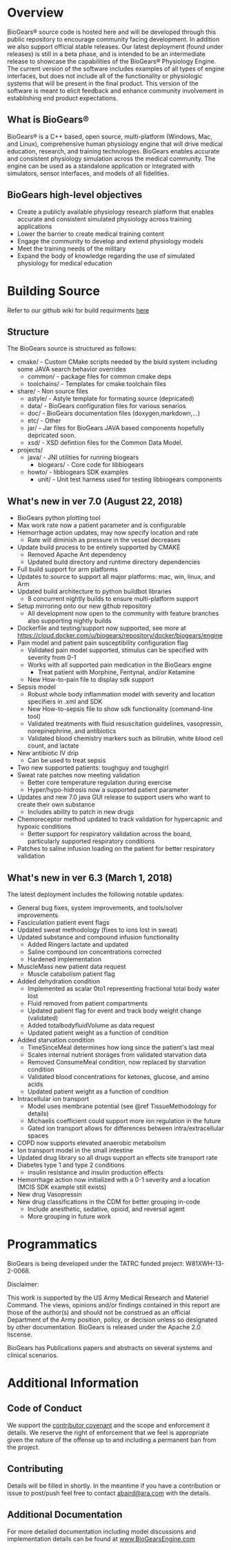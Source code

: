 Overview
==========

BioGears® source code is hosted here and will be developed through this public repository to encourage community facing development. In addition we also support official stable releases. Our latest deployment (found under releases) is still in a beta phase, and is intended to be an intermediate release to showcase the capabilities of the BioGears® Physiology Engine. The current version of the software includes examples of all types of engine interfaces, but does not include all of the functionality or physiologic systems that will be present in the final product. This version of the software is meant to elicit feedback and enhance community involvement in establishing end product expectations.

What is BioGears®
------------------
BioGears®  is a C++ based, open source, multi-platform (Windows, Mac, and Linux), comprehensive human physiology engine that will drive medical education, research, and training technologies. BioGears enables accurate and consistent physiology simulation across the medical community. The engine can be used as a standalone application or integrated with simulators, sensor interfaces, and models of all fidelities.

BioGears high-level objectives
--------------------------------
* Create a publicly available physiology research platform that enables accurate and consistent simulated physiology across training applications
* Lower the barrier to create medical training content
* Engage the community to develop and extend physiology models
* Meet the training needs of the military
* Expand the body of knowledge regarding the use of simulated physiology for medical education

Building Source
======
Refer to our github wiki for build requirments [here](https://github.com/BioGearsEngine/core/wiki)


Structure 
------------
The BioGears source is structured as follows:
- cmake/ - Custom CMake scripts needed by the biuld system including some JAVA search behavior overrides
  - common/ - package files for common cmake deps
  - toolchains/ - Templates for cmake toolchain files
- share/ - Non source files
  - astyle/  - Astyle template for formating source (depricated)
  - data/ - BioGears configuration files for various senarios 
  - doc/ - BioGears documentation files (doxygen,markdown,...)
  - etc/ - Other
  - jar/ - Jar files for BioGears JAVA based components hopefully depricated soon.
  - xsd/ - XSD defintion files for the Common Data Model.
- projects/
  - java/  - JNI utilities for running biogears
    - biogears/ - Core code for libbiogears 
  - howto/ - libbiogears SDK examples
    -  unit/ - Unit test harness used for testing libbiogears components
   
## What's new in ver 7.0 (August 22, 2018)

- BioGears python plotting tool
- Max work rate now a patient parameter and is configurable
- Hemorrhage action updates, may now specify location and rate
  - Rate will diminish as pressure in the vessel decreases 
- Update build process to be entirely supported by CMAKE
  - Removed Apache Ant dependency 
  - Updated build directory and runtime directory dependencies
- Full build support for arm platforms 
 - Updates to source to support all major platforms: mac, win, linux, and Arm 
- Updated build architecture to python buildbot libraries 
  - 8 concurrent nightly builds to ensure multi-platform support
- Setup mirroring onto our new github repository 
  - All development now open to the community with feature branches also supporting nightly builds 
- Dockerfile and testing/support now supported, see more at https://cloud.docker.com/u/biogears/repository/docker/biogears/engine
- Pain model and patient pain susceptibility configuration flag
  - Validated pain model supported, stimulus can be specified with severity from 0-1
  - Works with all supported pain medication in the BioGears engine
    - Treat patient with Morphine, Fentynal, and/or Ketamine
  - New How-to-pain file to display sdk support
- Sepsis model 
  - Robust whole body inflammation model with severity and location specifiers in .xml and SDK
  - New How-to-sepsis file to show sdk functionality (command-line tool) 
  - Validated treatments with fluid resuscitation guidelines, vasopressin, norepinephrine, and antibiotics 
  - Validated blood chemistry markers such as bilirubin, white blood cell count, and lactate
- New antibiotic IV drip 
  - Can be used to treat sepsis
- Two new supported patients: toughguy and toughgirl 
- Sweat rate patches now meeting validation 
  - Better core temperature regulation during exercise 
  - Hyper/hypo-hidrosis now a supported patient parameter
- Updates and new 7.0 java GUI release to support users who want to create their own substance 
  - Includes ability to patch in new drugs
- Chemoreceptor method updated to track validation for hypercapnic and hypoxic conditions 
  - Better support for respiratory validation across the board, particularly supported respiratory conditions
- Patches to saline infusion loading on the patient for better respiratory validation 
 

## What's new in ver 6.3 (March 1, 2018)
The latest deployment includes the following notable updates:

- General bug fixes, system improvements, and tools/solver improvements
- Fasciculation patient event flags 
- Updated sweat methodology (fixes to ions lost in sweat)
- Updated substance and compound infusion functionality
  - Added Ringers lactate and updated 
  - Saline compound ion concentrations corrected
  - Hardened implementation 
- MuscleMass new patient data request
  - Muscle catabolism patient flag
- Added dehydration condition 
  - Implemented as scalar 0to1 representing fractional total body water lost
  - Fluid removed from patient compartments 
  - Updated patient flag for event and track body weight change (validated)
  - Added totalbodyfluidVolume as data request
  - Updated patient weight as a function of condition
- Added starvation condition
  - TimeSinceMeal determines how long since the patient's last meal 
  - Scales internal nutrient storages from validated starvation data
  - Removed ConsumeMeal condition, now replaced by starvation condition
  - Validated blood concentrations for ketones, glucose, and amino acids
  - Updated patient weight as a function of condition
- Intracellular ion transport
  - Model uses membrane potential  (see @ref TissueMethodology for details)
  - Michaelis coefficient could support more ion regulation in the future
  - Gated ion transport allows for differences between intra/extracellular spaces
- COPD now supports elevated anaerobic metabolism
- Ion transport model in the small intestine
- Updated drug library so all drugs support an effects site transport rate
- Diabetes type 1 and type 2 conditions
  - insulin resistance and insulin production effects
- Hemorrhage action now initialized with a 0-1 severity and a location (MCIS SDK example still exists)
- New drug Vasopressin
- New drug classifications in the CDM for better grouping in-code 
  - Include anesthetic, sedative, opioid, and reversal agent
  - More grouping in future work

Programmatics
===============
BioGears is being developed under the TATRC funded project: W81XWH-13-2-0068.

Disclaimer:

This work is supported by the US Army Medical Research and Materiel Command. The views, opinions and/or findings contained in this report are those of the author(s) and should not be construed as an official Department of the Army position, policy, or decision unless so designated by other documentation.
BioGears is released under the Apache 2.0 liscense.

BioGears has Publications papers and abstracts on several systems and clinical scenarios.

Additional Information
======================

Code of Conduct
------------------
We support the [contributor covenant](https://github.com/BioGearsEngine/Engine/blob/master/CODE_OF_CONDUCT.md) and the scope and enforcement it details. We reserve the right of enforcement that we feel is appropriate given the nature of the offense up to and including a permanent ban from the project.


Contributing 
-------------
Details will be filled in shortly. In the meantime if you have a contribution or issue to post/push feel free to contact abaird@ara.com with the details. 

Additional Documentation
--------------------------
For more detailed documentation including model discussions and implementation details can be found at www.BioGearsEngine.com


